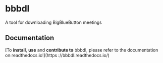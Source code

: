 # bbbdl

A tool for downloading BigBlueButton meetings

## Documentation

[To **install**, **use** and **contribute to** bbbdl, please refer to the documentation on readthedocs.io!](https
://bbbdl.readthedocs.io/)